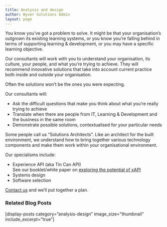 ```yaml
---
title: Analysis and design
author: Wyver Solutions Admin
layout: page
---
```

You know you&#8217;ve got a problem to solve. It might be that your organisation&#8217;s outgrown its existing learning systems, or you know you&#8217;re falling behind in terms of supporting learning & development, or you may have a specific learning objective.

Our consultants will work with you to understand your organisation, its culture, your people, and what you&#8217;re trying to achieve. They will recommend innovative solutions that take into account current practice both inside and outside your organisation.

Often the solutions won&#8217;t be the ones you were expecting.

Our consultants will:

  * Ask the difficult questions that make you think about what you&#8217;re really trying to achieve
  * Translate when there are people from IT, Learning & Development and the business in the same room
  * Demonstrate possible solutions, contextualised for your particular needs

Some people call us &#8220;Solutions Architects&#8221;. Like an architect for the built environment, we understand how to bring together various technology components and make them work within your organisational environment.

Our specialisms include:

  * Experience API (aka Tin Can API)  
    See our booklet/white paper on [exploring the potential of xAPI][1]
  * Systems design
  * Software selection

<a title="Contact us" href="http://www.wyversolutions.co.uk/cms/contact-us/" target="_blank">Contact us</a> and we&#8217;ll put together a plan.

### Related Blog Posts

[display-posts category=&#8221;analysis-design&#8221; image\_size=&#8221;thumbnail&#8221; include\_excerpt=&#8221;true&#8221;]

 [1]: http://www.wyversolutions.co.uk/cms/2014/06/12/exploring-the-potential-of-the-xapi-aka-tin-can-api/ "Exploring the potential of the xAPI (aka Tin Can API)"